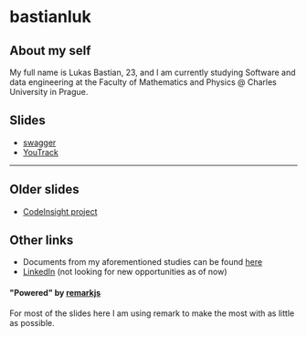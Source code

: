 
# bastianluk

## About my self
My full name is Lukas Bastian, 23, and I am currently studying Software and data engineering at the Faculty of Mathematics and Physics @ Charles University in Prague.

## Slides

- [swagger](?slides=swagger)
- [YouTrack](?slides=youtrack)


---
## Older slides
- [CodeInsight project](/src/archive/code-insight.html)


## Other links
- Documents from my aforementioned studies can be found [here](https://github.com/bastianluk/MFFUK/)
- [LinkedIn](https://www.linkedin.com/in/bastianluk/) (not looking for new opportunities as of now)


#### "Powered" by [remarkjs](https://remark.js.org/)

For most of the slides here I am using remark to make the most with as little as possible.